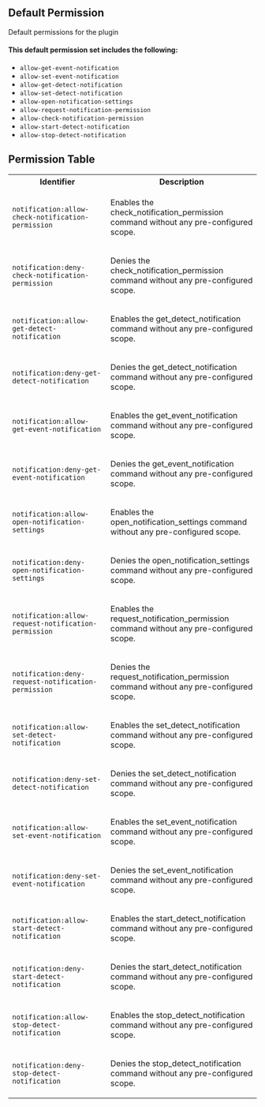 ## Default Permission

Default permissions for the plugin

#### This default permission set includes the following:

- `allow-get-event-notification`
- `allow-set-event-notification`
- `allow-get-detect-notification`
- `allow-set-detect-notification`
- `allow-open-notification-settings`
- `allow-request-notification-permission`
- `allow-check-notification-permission`
- `allow-start-detect-notification`
- `allow-stop-detect-notification`

## Permission Table

<table>
<tr>
<th>Identifier</th>
<th>Description</th>
</tr>


<tr>
<td>

`notification:allow-check-notification-permission`

</td>
<td>

Enables the check_notification_permission command without any pre-configured scope.

</td>
</tr>

<tr>
<td>

`notification:deny-check-notification-permission`

</td>
<td>

Denies the check_notification_permission command without any pre-configured scope.

</td>
</tr>

<tr>
<td>

`notification:allow-get-detect-notification`

</td>
<td>

Enables the get_detect_notification command without any pre-configured scope.

</td>
</tr>

<tr>
<td>

`notification:deny-get-detect-notification`

</td>
<td>

Denies the get_detect_notification command without any pre-configured scope.

</td>
</tr>

<tr>
<td>

`notification:allow-get-event-notification`

</td>
<td>

Enables the get_event_notification command without any pre-configured scope.

</td>
</tr>

<tr>
<td>

`notification:deny-get-event-notification`

</td>
<td>

Denies the get_event_notification command without any pre-configured scope.

</td>
</tr>

<tr>
<td>

`notification:allow-open-notification-settings`

</td>
<td>

Enables the open_notification_settings command without any pre-configured scope.

</td>
</tr>

<tr>
<td>

`notification:deny-open-notification-settings`

</td>
<td>

Denies the open_notification_settings command without any pre-configured scope.

</td>
</tr>

<tr>
<td>

`notification:allow-request-notification-permission`

</td>
<td>

Enables the request_notification_permission command without any pre-configured scope.

</td>
</tr>

<tr>
<td>

`notification:deny-request-notification-permission`

</td>
<td>

Denies the request_notification_permission command without any pre-configured scope.

</td>
</tr>

<tr>
<td>

`notification:allow-set-detect-notification`

</td>
<td>

Enables the set_detect_notification command without any pre-configured scope.

</td>
</tr>

<tr>
<td>

`notification:deny-set-detect-notification`

</td>
<td>

Denies the set_detect_notification command without any pre-configured scope.

</td>
</tr>

<tr>
<td>

`notification:allow-set-event-notification`

</td>
<td>

Enables the set_event_notification command without any pre-configured scope.

</td>
</tr>

<tr>
<td>

`notification:deny-set-event-notification`

</td>
<td>

Denies the set_event_notification command without any pre-configured scope.

</td>
</tr>

<tr>
<td>

`notification:allow-start-detect-notification`

</td>
<td>

Enables the start_detect_notification command without any pre-configured scope.

</td>
</tr>

<tr>
<td>

`notification:deny-start-detect-notification`

</td>
<td>

Denies the start_detect_notification command without any pre-configured scope.

</td>
</tr>

<tr>
<td>

`notification:allow-stop-detect-notification`

</td>
<td>

Enables the stop_detect_notification command without any pre-configured scope.

</td>
</tr>

<tr>
<td>

`notification:deny-stop-detect-notification`

</td>
<td>

Denies the stop_detect_notification command without any pre-configured scope.

</td>
</tr>
</table>
